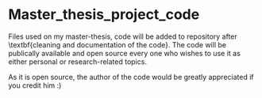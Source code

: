 # Master_thesis_project_code
Files used on my master-thesis, code will be added to repository after \textbf{cleaning and documentation of the code}. The code will be publically available and open source every one who wishes to use it as either personal or research-related topics. 

As it is open source, the author of the code would be greatly appreciated if you credit him :)
